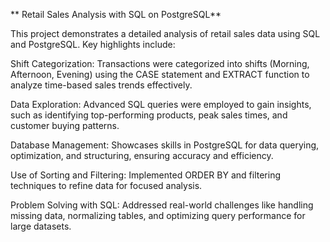** Retail Sales Analysis with SQL on PostgreSQL**

This project demonstrates a detailed analysis of retail sales data using SQL and PostgreSQL. Key highlights include:

Shift Categorization: Transactions were categorized into shifts (Morning, Afternoon, Evening) using the CASE statement and EXTRACT function to analyze time-based sales trends effectively.

Data Exploration: Advanced SQL queries were employed to gain insights, such as identifying top-performing products, peak sales times, and customer buying patterns.

Database Management: Showcases skills in PostgreSQL for data querying, optimization, and structuring, ensuring accuracy and efficiency.

Use of Sorting and Filtering: Implemented ORDER BY and filtering techniques to refine data for focused analysis.

Problem Solving with SQL: Addressed real-world challenges like handling missing data, normalizing tables, and optimizing query performance for large datasets.
